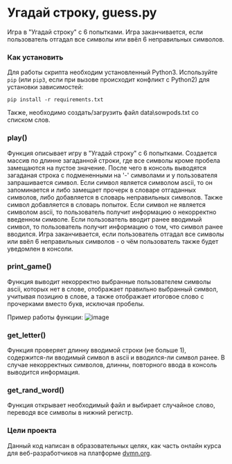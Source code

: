 # Угадай строку, guess.py

Игра в "Угадай строку" с 6 попытками. 
Игра заканчивается, если пользователь отгадал все символы или ввёл 6 неправильных символов.

### Как установить

Для работы скрипта необходим установленный Python3.
Используйте `pip` (или `pip3`, если при вызове происходит конфликт с Python2) для установки зависимостей:
```
pip install -r requirements.txt
```
Также, необходимо создать/загрузить файл data\\sowpods.txt со списком слов.

### play()

Функция описывает игру в "Угадай строку" с 6 попытками. 
Создается массив по длинне загаданной строки, где все символы кроме пробела замещаются на пустое значение. 
После чего в консоль выводятся загаданая строка с подмененными на '-' символами и у пользователя запрашивается символ.
Если символ является символом ascii, то он запоминается и либо замещает прочерк в словаре отгаданных символов, либо добавляется в словарь неправильных символов. Также символ добавляется в словарь попыток. Если символ не является символом ascii, то пользователь получит информацию о некорректно введенном символе.
Если пользователь вводит ранее вводимый символ, то пользователь получит информацию о том, что символ ранее вводился.
Игра заканчивается, если пользователь отгадал все символы или ввёл 6 неправильных символов - о чём пользователь также будет уведомлен в консоли.

### print_game()

Функция выводит некорректно выбранные пользователем символы ascii, которых нет в слове, отображает правильно выбранный символ, учитывая позицию в слове, а также отображает итоговое слово с прочерками вместо букв, исключая пробелы.

Пример работы функции:
![image](https://github.com/e13q/RADC_lesson1/assets/110967581/e4ec4d22-a4f5-4aa1-b8ff-4ec48d9e4312)

### get_letter()

Функция проверяет длинну вводимой строки (не больше 1), содержится-ли вводимый символ в ascii и вводился-ли символ ранее.
В случае некорректных символов, длинны, повторного ввода в консоль выводится информация.

### get_rand_word()

Функция открывает необходимый файл и выбирает случайное слово, переводя все символы в нижний регистр.

### Цели проекта

Данный код написан в образовательных целях, как часть онлайн курса для веб-разработчиков на платформе [dvmn.org](https://dvmn.org/).
